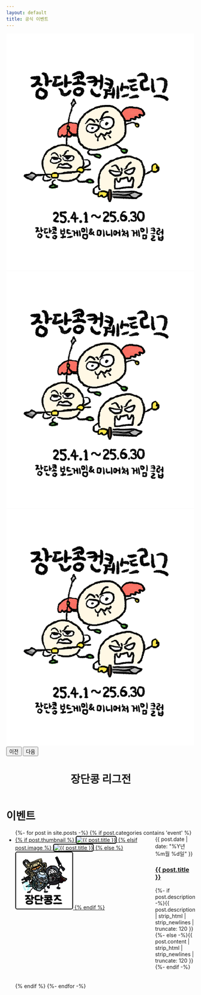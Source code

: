```yaml
---
layout: default
title: 공식 이벤트
---
```


<!-- <div id="주요 이벤트">
  <h1>이벤트</h1>
  <ul class="posts noList">
    {%- for post in site.posts -%}
      {% if post.categories contains 'event' %}
        <li>
          <span class="date">{{ post.date | date_to_string }}</span>
          <h3><a href="{{ post.url | relative_url }}">{{ post.title }}</a></h3>
          <p class="description">{%- if post.description -%}{{ post.description  | strip_html | strip_newlines | truncate: 120 }}{%- else -%}{{ post.content | strip_html | strip_newlines | truncate: 120 }}{%- endif -%}</p>
        </li>
      {% endif %}
    {%- endfor -%}
  </ul>
</div> -->

<!-- 썸네일 버전 -->
<!-- 스타일 -->
<style>
  .post-item {
    display: flex;
    gap: 20px;
    margin-bottom: 20px;
  }

  .post-thumbnail {
    width: 150px;  /* 너비와 높이를 동일하게 설정 */
    height: 150px;
    object-fit: cover;
    border-radius: 5px;
    border: 2px solid #000000; /* 3픽셀 두께의 검은색 테두리 추가 */
  }

  .post-info {
    flex: 1;
  }
  
  /* 캐러셀 스타일 */
  /* 데스크탑에서 이미지 최대 너비를 500px로 고정 */
  .carousel-inner img {
    max-width: 500px;
    height: auto;
    margin: 0 auto;
  }

  /* 모바일(화면 너비가 768px 이하)에서는 이미지가 화면 크기에 맞게 조정 */
  @media (max-width: 768px) {
    .carousel-inner img {
      max-width: 100%; /* 부모 컨테이너에 맞게 */
    }
  }
</style>

<!-- 캐러셀 코드 추가 -->
<div id="carouselExampleAutoplaying" class="carousel slide" data-bs-ride="carousel">
  <div class="carousel-inner">
    <div class="carousel-item active">
        <a href="https://www.jdkclub.click/blog/25infinityleague1/">
            <img src="/assets/img/202504_conquestleague/1.jpeg" class="d-block img-fluid mx-auto" alt="1">
        </a>
    </div>
    <div class="carousel-item">
        <a href="https://www.jdkclub.click/blog/25infinityleague1/">
            <img src="/assets/img/202504_conquestleague/1.jpeg" class="d-block img-fluid mx-auto" alt="2">
        </a>
    </div>
    <div class="carousel-item">
        <a href="https://www.jdkclub.click/blog/25infinityleague1/">
            <img src="/assets/img/202504_conquestleague/1.jpeg" class="d-block img-fluid mx-auto" alt="3">
        </a>
    </div>  
  </div>
  <button class="carousel-control-prev" type="button" data-bs-target="#carouselExampleAutoplaying" data-bs-slide="prev">
    <span class="carousel-control-prev-icon" aria-hidden="true"></span>
    <span class="visually-hidden">이전</span>
  </button>
  <button class="carousel-control-next" type="button" data-bs-target="#carouselExampleAutoplaying" data-bs-slide="next">
    <span class="carousel-control-next-icon" aria-hidden="true"></span>
    <span class="visually-hidden">다음</span>
  </button>
</div>
<div id="contact" style="display: flex; flex-direction: column; align-items: center; text-align: center;"> 
  <a></a>
  <h1 class="pageTitle">장단콩 리그전</h1>
  <a></a>
</div>




<!-- 코드 -->
<div id="주요 이벤트">
  <h1>이벤트</h1>
  <ul class="posts noList">
    {%- for post in site.posts -%}
      {% if post.categories contains 'event' %}
        <li>
          <div class="post-item">
            <a href="{{ post.url | relative_url }}">
              {% if post.thumbnail %}
                <img src="{{ post.thumbnail | relative_url }}" alt="{{ post.title }}" class="post-thumbnail">
              {% elsif post.image %}
                <img src="{{ post.image | relative_url }}" alt="{{ post.title }}" class="post-thumbnail">
              {% else %}
                <img src="/assets/img/jdk2.jpeg" alt="기본 썸네일" class="post-thumbnail">
              {% endif %}
            </a>
            <div class="post-info">
              <span class="date">{{ post.date | date: "%Y년 %m월 %d일" }}</span>
              <h3><a href="{{ post.url | relative_url }}">{{ post.title }}</a></h3>
              <p class="description">{%- if post.description -%}{{ post.description  | strip_html | strip_newlines | truncate: 120 }}{%- else -%}{{ post.content | strip_html | strip_newlines | truncate: 120 }}{%- endif -%}</p>
            </div>
          </div>
        </li>
      {% endif %}
    {%- endfor -%}
  </ul>
</div>

